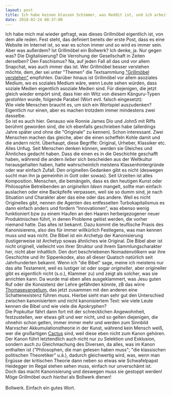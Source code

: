 ```yaml
---
layout: post
title: Ich habe keinen blassen Schimmer, was Reddit ist, und ich arbeite mit allen Mitteln daran, dass das so bleibt
date: 2018-02-24 08:37:00
---
```


Ich habe mich mal wieder gefragt, was dieses Grillmöbel eigentlich ist, von dem alle reden. Fest steht, das definiert bereits der erste Post, dass es eine Website im Internet ist, so war es schon immer und so wird es immer sein.
Aber was außerdem? Ist Grillmöbel ein Bollwerk? Ich denke, ja. Nur gegen was? Die Digitalisierung? Die Verrohung der Gesellschaft in Zeiten derselben? Den Faschismus? Na, auf jeden Fall all das und 
vor allem Snapchat, was auch immer das ist. Wer Grillmöbel besser verstehen möchte, dem\_der sei unter "Themen" die Textsammlung ["Grillmöbel verstehen"](https://grillmoebel.github.io/gril/) empfohlen. Darüber hinaus ist Grillmöbel vor allem asoziales Medium, wo es soziales Medium wäre, wenn Leute sehen würden, dass soziale Medien eigentlich asoziale Medien sind.
Für diejenigen, die jetzt gleich wieder empört sind, dass hier ein Witz von diesem Känguru-Typen *gestohlen* wurde, folgende Parabel (Wort evtl. falsch eingesetzt): <br>
Wie viele Menschen braucht es, um sich ein Wortspiel auszudenken? Eigentlich nur einen, aber es machen trotzdem immer mindestens zwei dasselbe.<br>
So ist es auch hier. Genauso wie Ronnie James Dio und John5 mit Riffs berühmt geworden sind, die ich ebenfalls geschrieben habe (allerdings Jahre später und ohne die "Originale" zu kennen). Schon interessant. 
Zwei Menschen machen das gleiche, aber die einen scheffeln Kohle damit und die andern nicht. Überhaupt, diese Begriffe: Original, Urheber, Klassiker etc. Alles Unfug. Seit Menschen denken können, werden sie 
Gleiches und Ähnliches gedacht haben. Dass die einen es in die Geschichte geschafft haben, während die andern *lieber* sich bescheiden aus der Weltkultur herausgehalten haben, hatte wahrscheinlich meistens Klassenhintergründe
oder war einfach Zufall. Den originellen Gedanken gibt es nicht (deswegen sucht man ihn ja gemeinhin in Gott oder sowas). Seit Urzeiten ist alles Komposition. Menschen, die bemängeln, dass es den heutigen Kunst oder
Philosophie Betreibenden an *originellen Ideen* mangelt, sollte man einfach auslachen oder eine Backpfeife verpassen, weil sie so dumm sind, je nach Situation und Charakter aber das eine oder das andere.
Weil es nicht Originelles gibt, nennen die Agenten des entfesselten Turbokapitalismus es dann einfach anders und fordern "Innovationen", was ebenso wenig funktioniert bzw zu einem Haufen an den Haaren herbeigezogener
neuer Produktnischen führt, in denen Probleme gelöst werden, die vorher niemand hatte. Das alles ist bekannt. Dazu kommt die teuflische Praxis des Kanonisierens, also des für immer willkürlich Festlegens,
was man kennen muss und was nicht. Die Bibel ist ein Archetyp der Kanonisierung (lustigerweise ist Archetyp sowas ähnliches wie Original. Die Bibel aber ist nicht originell, vielleicht von ihrer Struktur und ihrem 
Sammlungscharakter her, nicht aber inhaltlich. Den dort beschriebenen Nomadenvölkern war ihre Geschichte und ihr Sippenkodex, also all dieser Quatsch natürlich seit Jahrhunderten bekannt. Wenn ich "die Bibel" sage,
meine ich meistens nur das alte Testament, weil es lustiger ist oder sogar *origineller*, aber origineller gibt es eigentlich nicht (s.o.), Klammer zu) und zeigt als solcher, was sie anrichten kann. Da wurde mal eben alles
ausgeklammert, was Jesu guten Ruf oder die Konsistenz der Lehre gefährden könnte, zB das wirre [Thomasevangelium](http://www.puramaryam.de/thomasevangelium.html), das jetzt zusammen mit den anderen eine Schattenexistenz führen muss.
Hierbei sieht man sehr gut den Unterschied zwischen kanonisiertem und nicht kanonisiertem Text: wie viele Leute kennen die Bibel und wie viele die Apokryphen?<br>
Die Popkultur fährt dann fort mit der schrecklichen Angewohnheit, festzustellen, wer etwas gilt und wer nicht, und so gelten diejenigen, die ohnehin schon gelten, immer immer mehr und werden zum Sinnbild Marxscher Akkumulationstheorie
in der Kunst, während kein Mensch weiß, wer die großartigen [Cactus](https://www.youtube.com/watch?v=XEhVLcelDMQ) sind, weil diese eben nicht zum Kanon gehören.<br>
Der Kanon führt letztendlich auch nicht nur zu Selektion und Exklusion, sondern auch zu Gleichmachung des Diversen, da alles, was im Kanon enthalten ist ("Philosophen, die man gelesen haben muss"; "die klassischen politischen Theoretiker" u.ä.),
dadurch gleichwertig wird, was, wenn man Ergüsse der kritischen Theorie dann neben so etwas wie Schwafelpapst Heidegger im Regal stehen sehen muss, einfach nur unverschämt ist.<br>
Doch das macht Kanonisierung und deswegen muss sie gestoppt werden! Möge Grillmöbel *auch hierbei* als Bollwerk dienen!
<br><br>
Bollwerk. Einfach ein gutes Wort. 
